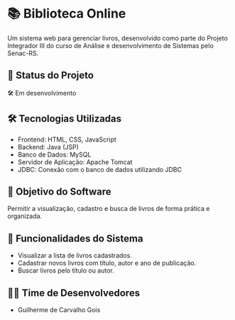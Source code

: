 # 📚 Biblioteca Online
Um sistema web para gerenciar livros, desenvolvido como parte do Projeto Integrador III do curso de Análise e desenvolvimento de Sistemas pelo Senac-RS.

## 🚀 Status do Projeto
🛠️ Em desenvolvimento

## 🛠️ Tecnologias Utilizadas
- Frontend: HTML, CSS, JavaScript
- Backend: Java (JSP) 
- Banco de Dados: MySQL
- Servidor de Aplicação: Apache Tomcat
- JDBC: Conexão com o banco de dados utilizando JDBC

## 🎯 Objetivo do Software
Permitir a visualização, cadastro e busca de livros de forma prática e organizada.

## 📝 Funcionalidades do Sistema
- Visualizar a lista de livros cadastrados.
- Cadastrar novos livros com título, autor e ano de publicação.
- Buscar livros pelo título ou autor.

## 👨‍💻 Time de Desenvolvedores
- Guilherme de Carvalho Gois
